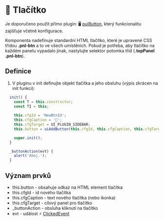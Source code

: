 # 🔘 Tlačítko

Je doporučeno použít přímo plugin: 🖥️ [puiButton][puiButton], který funkcionalitu zajišťuje včetně konfigurace.

Komponenta nadefinuje standardní HTML tlačítko, které je upravené CSS třídou **.pnl-btn** a to ve všech umístěních. Pokud je potřeba, aby tlačítko na každém panelu vypadalo jinak, nastylujte selektor potomka tříd (**.topPanel .pnl-btn**).

## Definice

1. V pluginu v init definujte objekt tlačítka a jeho obsluhu (výpis zkrácen na init funkci):

```javascript
  init() {
    const T = this.constructor;
    const TI = this;
    
    this.cfgId = 'NewBtnId';
    this.cfgCaption = '🔘';
    this.cfgTarget = UI_PLUGIN_SIDEBAR;
    this.button = uiAddButton(this.cfgId, this.cfgCaption, this.cfgTarget, this._buttonAction);

    super.init();
  }

  _buttonAction(evt) {
    alert('Ahoj.');
  }
```

## Význam prvků

- this.button - obsahuje odkaz na HTML element tlačítka
- this.cfgId - id nového tlačítka
- this.cfgCaption - text nového tlačítka (nebo ikonka)
- this.cfgTarget - cílový panel pro tlačítko
- _buttonAction - obsluha kliknutí na tlačítko
- evt - událost ⚡ [ClickedEvent][ClickedEvent]

[ClickedEvent]: :_evt:ClickedEvent.md "ClickedEvent"
[puiButton]: puiButton.md "puiButton"
